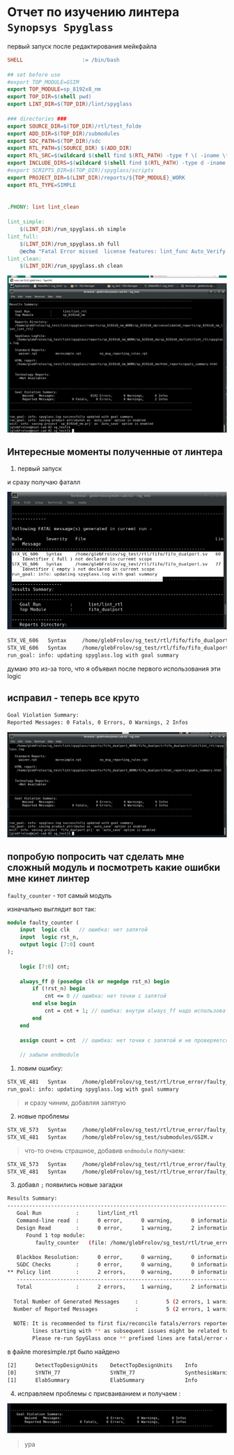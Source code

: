 # Отчет по изучению линтера  `Synopsys Spyglass`

первый запуск после редактирования мейкфайла

```makefile
SHELL                   := /bin/bash

## set before use
#export TOP_MODULE=GSIM
export TOP_MODULE=sp_8192x8_nm
export TOP_DIR=$(shell pwd)
export LINT_DIR=$(TOP_DIR)/lint/spyglass

### directories ###
export SOURCE_DIR=$(TOP_DIR)/rtl/test_folde
export ADD_DIR=$(TOP_DIR)/submodules
export SDC_PATH=$(TOP_DIR)/sdc
export RTL_PATH=$(SOURCE_DIR) $(ADD_DIR)
export RTL_SRC=$(wildcard $(shell find $(RTL_PATH) -type f \( -iname \*.h -o -iname \*.vh -o -iname \*.svh -o -iname \*.sv -o -iname \*.v -o -iname \*.vhdl \)))
export INCLUDE_DIRS=$(wildcard $(shell find $(RTL_PATH) -type d -iname \* ))
#export SCRIPTS_DIR=$(TOP_DIR)/spyglass/scripts
export PROJECT_DIR=$(LINT_DIR)/reports/${TOP_MODULE}_WORK
export RTL_TYPE=SIMPLE


.PHONY: lint lint_clean

lint_simple:
	$(LINT_DIR)/run_spyglass.sh simple
lint_full:
	$(LINT_DIR)/run_spyglass.sh full
	@echo "Fatal Error missed  license features: lint_func Auto_Verify dashboard"
lint_clean:
	$(LINT_DIR)/run_spyglass.sh clean
```

![](./pic/first_start.png)



## Интересные моменты полученные от линтера

1. первый запуск

и сразу получаю фаталл

![](./pic/strange_fatal.png)

```bash
STX_VE_606   Syntax     /home/glebFrolov/sg_test/rtl/fifo/fifo_dualport.sv   60     Identifier ( full ) not declared in current scope
STX_VE_606   Syntax     /home/glebFrolov/sg_test/rtl/fifo/fifo_dualport.sv   77     Identifier ( empty ) not declared in current scope
run_goal: info: updating spyglass.log with goal summary

```


думаю это из-за того, что я объявил после первого использования эти logic

## исправил - теперь все круто


```bash
Goal Violation Summary:
Reported Messages: 0 Fatals, 0 Errors, 0 Warnings, 2 Infos
```

![](./pic/all_good.png)



## попробую попросить чат сделать мне сложный модуль и посмотреть какие ошибки мне кинет линтер

`faulty_counter` - тот самый модуль

изначально выглядит вот так:

```sv
module faulty_counter (
    input  logic clk   // ошибка: нет запятой
    input  logic rst_n,
    output logic [7:0] count
);

    logic [7:0] cnt;

    always_ff @ (posedge clk or negedge rst_n) begin
        if (!rst_n) begin
            cnt <= 0 // ошибка: нет точки с запятой
        end else begin
            cnt = cnt + 1; // ошибка: внутри always_ff надо использовать неблокирующие (<=), а не блокирующее (=)
        end
    end

    assign count = cnt  // ошибка: нет точки с запятой и не проверяется переполнение

    // забыли endmodule

```

1. ловим ошибку:

```bash
STX_VE_481   Syntax     /home/glebFrolov/sg_test/rtl/true_error/faulty_counter.sv   3      Syntax error near ( input )
run_goal: info: updating spyglass.log with goal summary
```

> и сразу чиним, добавляя запятую


2. новые проблемы

```bash
STX_VE_573   Syntax     /home/glebFrolov/sg_test/rtl/true_error/faulty_counter.sv   12     Semicolon missing
STX_VE_481   Syntax     /home/glebFrolov/sg_test/submodules/GSIM.v                  2      Syntax error near ( module )
```

> что-то очень страшное, добавив `endmodule` получаем:

```bash
STX_VE_573   Syntax     /home/glebFrolov/sg_test/rtl/true_error/faulty_counter.sv   12     Semicolon missing
STX_VE_481   Syntax     /home/glebFrolov/sg_test/rtl/true_error/faulty_counter.sv   19     Syntax error near ( endmodule )
```


3. добавл `;` появились новые загадки

```bash
Results Summary:
---------------------------------------------------------------------------------------------
   Goal Run           :      lint/lint_rtl
   Command-line read  :      0 error,      0 warning,      0 information message
   Design Read        :      0 error,      1 warning,      2 information messages
      Found 1 top module:
         faulty_counter   (file: /home/glebFrolov/sg_test/rtl/true_error/faulty_counter.sv)

   Blackbox Resolution:      0 error,      0 warning,      0 information message
   SGDC Checks        :      0 error,      0 warning,      0 information message
** Policy lint        :      2 errors,     0 warning,      0 information message
   -------------------------------------------------------------------------------------
   Total              :      2 errors,     1 warning,      2 information messages

  Total Number of Generated Messages     :         5 (2 errors, 1 warning, 2 Infos)
  Number of Reported Messages            :         5 (2 errors, 1 warning, 2 Infos)

  NOTE: It is recommended to first fix/reconcile fatals/errors reported on
        lines starting with ** as subsequent issues might be related to it.
        Please re-run SpyGlass once ** prefixed lines are fatal/error clean.
```
в файле moresimple.rpt было найдено

```bash
[2]      DetectTopDesignUnits    DetectTopDesignUnits    Info                /home/glebFrolov/sg_test/rtl/true_error/faulty_counter.sv                                   1       2       Module faulty_counter is a top level design unit
[0]      SYNTH_77                SYNTH_77                SynthesisWarning    /home/glebFrolov/sg_test/rtl/true_error/faulty_counter.sv                                   11      1000    Both blocking & non-blocking assignments are being done on the variable ( cnt )
[1]      ElabSummary             ElabSummary             Info                ./faulty_counter/faulty_counter/lint/lint_rtl/spyglass_reports/SpyGlass/elab_summary.rpt    0       2       Please refer file './faulty_counter/faulty_counter/lint/lint_rtl/spyglass_reports/SpyGlass/elab_summary.rpt' for elab summary report
```
4. исправляем проблемы с присваиванием и получаем :

![](./pic/pobeda.png)


>ура
